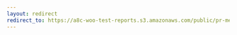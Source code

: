 ```yaml
---
layout: redirect
redirect_to: https://a8c-woo-test-reports.s3.amazonaws.com/public/pr-merge/44285/e2e/index.html
---
```

